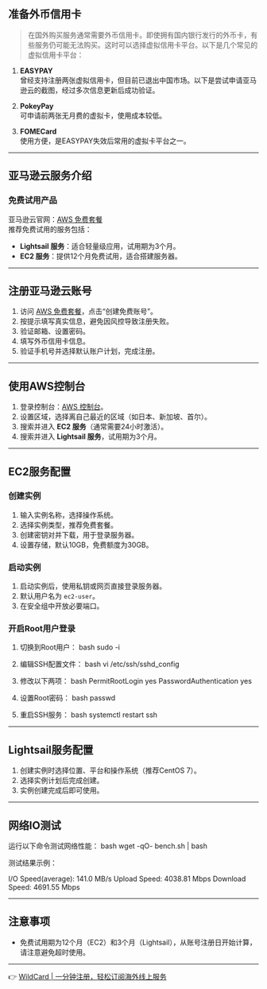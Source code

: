 ## 准备外币信用卡

> 在国外购买服务通常需要外币信用卡。即使拥有国内银行发行的外币卡，有些服务仍可能无法购买。这时可以选择虚拟信用卡平台。以下是几个常见的虚拟信用卡平台：

1. **EASYPAY**  
   曾经支持注册两张虚拟信用卡，但目前已退出中国市场。以下是尝试申请亚马逊云的截图，经过多次信息更新后成功验证。

2. **PokeyPay**  
   可申请前两张无月费的虚拟卡，使用成本较低。

3. **FOMECard**  
   使用方便，是EASYPAY失效后常用的虚拟卡平台之一。

---

## 亚马逊云服务介绍

### 免费试用产品

亚马逊云官网：[AWS 免费套餐](https://aws.amazon.com/cn/free/)  
推荐免费试用的服务包括：

- **Lightsail 服务**：适合轻量级应用，试用期为3个月。
- **EC2 服务**：提供12个月免费试用，适合搭建服务器。

---

## 注册亚马逊云账号

1. 访问 [AWS 免费套餐](https://aws.amazon.com/cn/free/)，点击“创建免费账号”。
2. 按提示填写真实信息，避免因风控导致注册失败。
3. 验证邮箱、设置密码。
4. 填写外币信用卡信息。
5. 验证手机号并选择默认账户计划，完成注册。

---

## 使用AWS控制台

1. 登录控制台：[AWS 控制台](https://console.aws.amazon.com)。
2. 设置区域，选择离自己最近的区域（如日本、新加坡、首尔）。
3. 搜索并进入 **EC2 服务**（通常需要24小时激活）。
4. 搜索并进入 **Lightsail 服务**，试用期为3个月。

---

## EC2服务配置

### 创建实例

1. 输入实例名称，选择操作系统。
2. 选择实例类型，推荐免费套餐。
3. 创建密钥对并下载，用于登录服务器。
4. 设置存储，默认10GB，免费额度为30GB。

### 启动实例

1. 启动实例后，使用私钥或网页直接登录服务器。
2. 默认用户名为 `ec2-user`。
3. 在安全组中开放必要端口。

### 开启Root用户登录

1. 切换到Root用户：
   bash
   sudo -i
   
2. 编辑SSH配置文件：
   bash
   vi /etc/ssh/sshd_config
   
3. 修改以下两项：
   bash
   PermitRootLogin yes
   PasswordAuthentication yes
   
4. 设置Root密码：
   bash
   passwd
   
5. 重启SSH服务：
   bash
   systemctl restart ssh
   

---

## Lightsail服务配置

1. 创建实例时选择位置、平台和操作系统（推荐CentOS 7）。
2. 选择实例计划后完成创建。
3. 实例创建完成后即可使用。

---

## 网络IO测试

运行以下命令测试网络性能：
bash
wget -qO- bench.sh | bash


测试结果示例：

I/O Speed(average): 141.0 MB/s
Upload Speed: 4038.81 Mbps
Download Speed: 4691.55 Mbps


---

## 注意事项

- 免费试用期为12个月（EC2）和3个月（Lightsail），从账号注册日开始计算，请注意避免超时使用。

---

👉 [WildCard | 一分钟注册，轻松订阅海外线上服务](https://bit.ly/bewildcard)